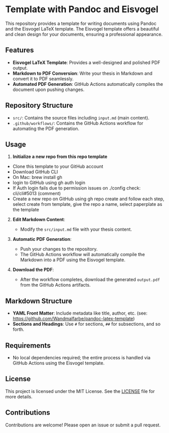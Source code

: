# Template with Pandoc and Eisvogel

This repository provides a template for writing documents using Pandoc and the Eisvogel LaTeX template. The Eisvogel template offers a beautiful and clean design for your documents, ensuring a professional appearance.

## Features

- **Eisvogel LaTeX Template**: Provides a well-designed and polished PDF output.
- **Markdown to PDF Conversion**: Write your thesis in Markdown and convert it to PDF seamlessly.
- **Automated PDF Generation**: GitHub Actions automatically compiles the document upon pushing changes.

## Repository Structure

- `src/`: Contains the source files including `input.md` (main content).
- `.github/workflows/`: Contains the GitHub Actions workflow for automating the PDF generation.

## Usage

1. **Initialize a new repo from this repo template**

- Clone this template to your GitHub account
- Download GitHub CLI
- On Mac: brew install gh
- login to GitHub using gh auth login
- If Auth login fails due to permission issues on ./config check: cli/cli#5013 (comment)
- Create a new repo on GitHub using gh repo create and follow each step, select create from template, give the repo a name, select paperplate as the template

2. **Edit Markdown Content**:
   - Modify the `src/input.md` file with your thesis content.

3. **Automatic PDF Generation**:
   - Push your changes to the repository.
   - The GitHub Actions workflow will automatically compile the Markdown into a PDF using the Eisvogel template.

4. **Download the PDF**:
   - After the workflow completes, download the generated `output.pdf` from the GitHub Actions artifacts.

## Markdown Structure

- **YAML Front Matter**: Include metadata like title, author, etc. (see: https://github.com/Wandmalfarbe/pandoc-latex-template)
- **Sections and Headings**: Use `#` for sections, `##` for subsections, and so forth.

## Requirements

- No local dependencies required; the entire process is handled via GitHub Actions using the Eisvogel template.

## License

This project is licensed under the MIT License. See the [LICENSE](LICENSE) file for more details.

## Contributions

Contributions are welcome! Please open an issue or submit a pull request.
